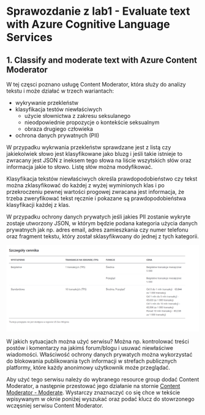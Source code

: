 # Sprawozdanie z lab1 - Evaluate text with Azure Cognitive Language Services

## 1. Classify and moderate text with Azure Content Moderator
W tej częsci poznano usługę Content Moderator, która służy do analizy tekstu i może działać w trzech wariantach:
- wykrywanie przekleństw
- klasyfikacja testów niewłaściwych
  * użycie słownictwa z zakresu seksulanego
  * nieodpowiednie propozycje o kontekście seksualnym
  * obraza drugiego człowieka
- ochrona danych prywatnych (PII)

W przypadku wykrwania przekleństw sprawdzane jest z listą czy jakiekolwiek słowo jest klasyfikowane jako bluzg i jeśli takie istnieje to zwracany jest JSON z ineksem tego słowa na liście wszytskich słów oraz informacja jakie to słowo. Listę słów można modyfikować.

Klasyfikacja tekstów niewłaściwych określa prawdopodobieństwo czy tekst można zklasyfikować do każdej z wyżej wyminionych klas i po przekroczeniu pewnej wartości progowej zwracana jest informacja, że trzeba zweryfikować tekst ręcznie i pokazane są prawdopodobieństwa klasyfikacji każdej z klas.

W przypadku ochrony danych prywatych jeśli jakies PII zostanie wykryte zostaje utworzony JSON, w którym będzie podana kategoria użycia danych prywatnych jak np. adres email, adres zamieszkania czy numer telefonu oraz fragment tekstu, który został sklasyfikwoany do jednej z tych kategorii.

![cennik Content Moderator](https://raw.githubusercontent.com/edsuch21/AI-on-Microsoft-Azure/main/pricing_Content%20Moderator.png "cenik CM")

W jakich sytuacjach można użyć serwisu? Można np. kontrolować treści postów i komentarzy na jakimś forum/blogu i usuwać niewłaściwe wiadomości. Właściwość ochrony danych prywatych można wykorzystać do blokowania publikowania tych informacji w strefach publicznych platformy, które każdy anonimowy użytkownik może przeglądać.

Aby użyć tego serwisu należy do wybranego resource group dodać Content Moderator, a następnie przestować jego działanie na stornie [Content Moderator - Moderate](https://westus.dev.cognitive.microsoft.com/docs/services/57cf753a3f9b070c105bd2c1/operations/57cf753a3f9b070868a1f66f/console). Wystarczy znaznaczyć co się chce w tekście wpisywanym w oknie poniżej wyszukać oraz podać klucz do stowrzonego wczęsniej serwisu Content Moderator.
